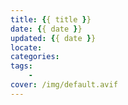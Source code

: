 ```yaml
---
title: {{ title }}
date: {{ date }}
updated: {{ date }}
locate: 
categories: 
tags:
    -
cover: /img/default.avif
---
```

